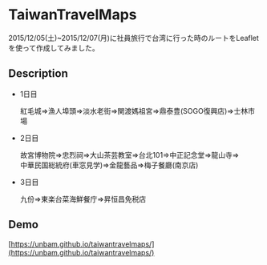 TaiwanTravelMaps
====

2015/12/05(土)~2015/12/07(月)に社員旅行で台湾に行った時のルートをLeafletを使って作成してみました。

## Description
* 1日目

  紅毛城⇒漁人埠頭⇒淡水老街⇒関渡媽祖宮⇒鼎泰豊(SOGO復興店)⇒士林市場
* 2日目
  
  故宮博物院⇒忠烈祠⇒大山茶芸教室⇒台北101⇒中正記念堂⇒龍山寺⇒  
  中華民国総統府(車窓見学)⇒金龍藝品⇒梅子餐廳(南京店)
* 3日目
  
  九份⇒東楽台菜海鮮餐庁⇒昇恒昌免税店

## Demo
[https://unbam.github.io/taiwantravelmaps/](https://unbam.github.io/taiwantravelmaps/)

